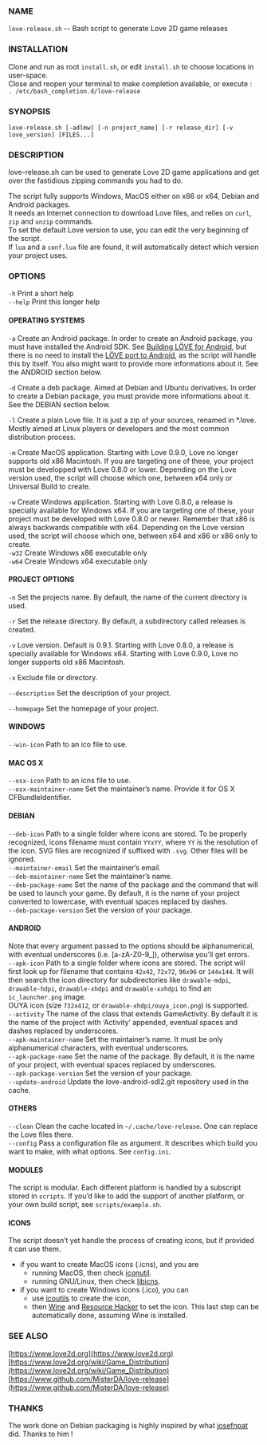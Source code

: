 ### NAME
`love-release.sh` -- Bash script to generate Love 2D game releases

### INSTALLATION
Clone and run as root `install.sh`, or edit `install.sh` to choose
locations in user-space.  
Close and reopen your terminal to make completion available, or execute :  
`. /etc/bash_completion.d/love-release`

### SYNOPSIS
`love-release.sh [-adlmw] [-n project_name] [-r release_dir] [-v love_version] [FILES...]`

### DESCRIPTION
love-release.sh can be used to generate Love 2D game applications
and get over the fastidious zipping commands you had to do.  

The script fully supports Windows, MacOS either on x86 or x64,
Debian and Android packages.  
It needs an Internet connection to download Love files,
and relies on `curl`, `zip` and `unzip` commands.  
To set the default Love version to use,
you can edit the very beginning of the script.  
If `lua` and a `conf.lua` file are found,
it will automatically detect which version your project uses.  

### OPTIONS
`-h`     Print a short help  
`--help` Print this longer help

#### OPERATING SYSTEMS
`-a` Create an Android package.
     In order to create an Android package, you must have installed the Android SDK.
     See [Building LÖVE for Android](https://bitbucket.org/MartinFelis/love-android-sdl2/wiki/Building_L%C3%96VE_for_Android_-_Linux),
     but there is no need to install the [LÖVE port to Android](https://bitbucket.org/MartinFelis/love-android-sdl2),
     as the script will handle this by itself.
     You also might want to provide more informations about it.
     See the ANDROID section below.

`-d` Create a deb package. Aimed at Debian and Ubuntu derivatives.
     In order to create a Debian package, you must provide more informations about it.
     See the DEBIAN section below.

`-l` Create a plain Love file. It is just a zip of your sources, renamed in \*.love.
     Mostly aimed at Linux players or developers and the most common distribution process.

`-m` Create MacOS application.
     Starting with Love 0.9.0, Love no longer supports old x86 Macintosh.
     If you are targeting one of these, your project must be developped with Love 0.8.0 or lower.
     Depending on the Love version used, the script will choose which one,
     between x64 only or Universal Build to create.

`-w` Create Windows application.
     Starting with Love 0.8.0, a release is specially available for Windows x64.
     If you are targeting one of these, your project must be developed with Love 0.8.0 or newer.
     Remember that x86 is always backwards compatible with x64.
     Depending on the Love version used, the script will choose which one,
     between x64 and x86 or x86 only to create.  
`-w32`  Create Windows x86 executable only  
`-w64`  Create Windows x64 executable only

#### PROJECT OPTIONS
`-n`  Set the projects name. By default, the name of the current directory is used.

`-r`  Set the release directory. By default, a subdirectory called releases is created.

`-v`  Love version. Default is 0.9.1.
      Starting with Love 0.8.0, a release is specially available for Windows x64.
      Starting with Love 0.9.0, Love no longer supports old x86 Macintosh.

`-x`  Exclude file or directory.

`--description`      Set the description of your project.

`--homepage`         Set the homepage of your project.

#### WINDOWS
`--win-icon`    Path to an ico file to use.

#### MAC OS X
`--osx-icon`               Path to an icns file to use.  
`--osx-maintainer-name`    Set the maintainer’s name. Provide it for OS X CFBundleIdentifier.

#### DEBIAN
`--deb-icon`             Path to a single folder where icons are stored.
                         To be properly recognized, icons filename must contain `YYxYY`,
                         where `YY` is the resolution of the icon.
                         SVG files are recognized if suffixed with `.svg`.
                         Other files will be ignored.  
`--maintainer-email` Set the maintainer’s email.  
`--deb-maintainer-name`  Set the maintainer’s name.  
`--deb-package-name`     Set the name of the package and the command that will be used to launch your game.
                         By default, it is the name of your project converted to lowercase,
                         with eventual spaces replaced by dashes.  
`--deb-package-version`  Set the version of your package.  

#### ANDROID
Note that every argument passed to the options should be alphanumerical,
with eventual underscores (i.e. [a-zA-Z0-9\_]), otherwise you'll get errors.  
`--apk-icon`            Path to a single folder where icons are stored.
                        The script will first look up for filename that contains
                        `42x42`, `72x72`, `96x96` or `144x144`.
                        It will then search the icon directory for subdirectories like
                        `drawable-mdpi`, `drawable-hdpi`, `drawable-xhdpi` and `drawable-xxhdpi`
                        to find an `ic_launcher.png` image.  
                        OUYA icon (size `732x412`, or `drawable-xhdpi/ouya_icon.png`) is supported.  
`--activity`            The name of the class that extends GameActivity.
                        By default it is the name of the project with ‘Activity’ appended,
                        eventual spaces and dashes replaced by underscores.  
`--apk-maintainer-name` Set the maintainer’s name.
                        It must be only alphanumerical characters, with eventual underscores.  
`--apk-package-name`    Set the name of the package.
                        By default, it is the name of your project, with eventual spaces replaced by underscores.  
`--apk-package-version` Set the version of your package.  
`--update-android`      Update the love-android-sdl2.git repository used in the cache.  

#### OTHERS
`--clean`     Clean the cache located in `~/.cache/love-release`.
              One can replace the Love files there.  
`--config`    Pass a configuration file as argument.
              It describes which build you want to make, with what options.
              See `config.ini`.

#### MODULES
The script is modular.
Each different platform is handled by a subscript stored in `scripts`.
If you’d like to add the support of another platform,
or your own build script, see `scripts/example.sh`.

#### ICONS
The script doesn’t yet handle the process of creating icons,
but if provided it can use them.

- if you want to create MacOS icons (.icns), and you are
  - running MacOS, then check [iconutil](https://developer.apple.com/library/mac/documentation/userexperience/conceptual/applehiguidelines/IconsImages/IconsImages.html).
  - running GNU/Linux, then check [libicns](http://icns.sourceforge.net/).
- if you want to create Windows icons (.ico), you can
  - use [icoutils](http://www.nongnu.org/icoutils/) to create the icon,
  - then [Wine](http://www.winehq.org/) and [Resource Hacker](http://www.angusj.com/resourcehacker/) to set the icon.
    This last step can be automatically done, assuming Wine is installed.

### SEE ALSO
[https://www.love2d.org](https://www.love2d.org)  
[https://www.love2d.org/wiki/Game_Distribution](https://www.love2d.org/wiki/Game_Distribution)  
[https://www.github.com/MisterDA/love-release](https://www.github.com/MisterDA/love-release)

### THANKS
The work done on Debian packaging is highly inspired by what [josefnpat](http://josefnpat.com/) did.
Thanks to him !

